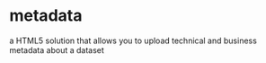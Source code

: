 # metadata
a HTML5 solution that allows you to upload  technical and business metadata about a dataset

